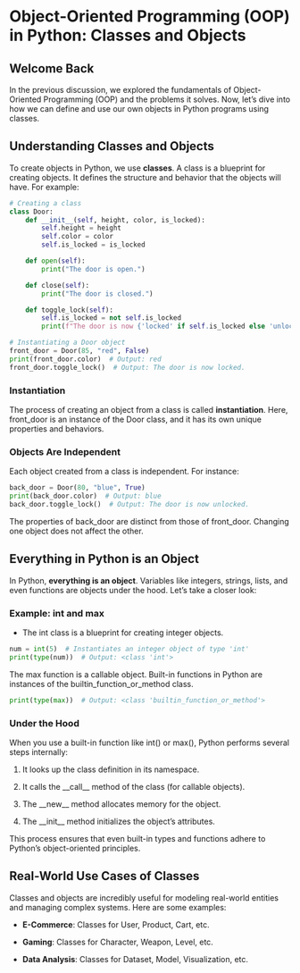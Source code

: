 Object-Oriented Programming (OOP) in Python: Classes and Objects
================================================================

Welcome Back
------------

In the previous discussion, we explored the fundamentals of Object-Oriented Programming (OOP) and the problems it solves. Now, let’s dive into how we can define and use our own objects in Python programs using classes.

Understanding Classes and Objects
---------------------------------

To create objects in Python, we use **classes**. A class is a blueprint for creating objects. It defines the structure and behavior that the objects will have. For example:

```python
# Creating a class
class Door:
    def __init__(self, height, color, is_locked):
        self.height = height
        self.color = color
        self.is_locked = is_locked

    def open(self):
        print("The door is open.")

    def close(self):
        print("The door is closed.")

    def toggle_lock(self):
        self.is_locked = not self.is_locked
        print(f"The door is now {'locked' if self.is_locked else 'unlocked'}.")

# Instantiating a Door object
front_door = Door(85, "red", False)
print(front_door.color)  # Output: red
front_door.toggle_lock()  # Output: The door is now locked.
```
### Instantiation

The process of creating an object from a class is called **instantiation**. Here, front\_door is an instance of the Door class, and it has its own unique properties and behaviors.

### Objects Are Independent

Each object created from a class is independent. For instance:

```python
back_door = Door(80, "blue", True)
print(back_door.color)  # Output: blue
back_door.toggle_lock()  # Output: The door is now unlocked.
```

The properties of back\_door are distinct from those of front\_door. Changing one object does not affect the other.

Everything in Python is an Object
---------------------------------

In Python, **everything is an object**. Variables like integers, strings, lists, and even functions are objects under the hood. Let’s take a closer look:

### Example: int and max

*   The int class is a blueprint for creating integer objects.

```python
num = int(5)  # Instantiates an integer object of type 'int'
print(type(num))  # Output: <class 'int'>
```
The max function is a callable object. Built-in functions in Python are instances of the builtin\_function\_or\_method class.

```python
print(type(max))  # Output: <class 'builtin_function_or_method'>
```

### Under the Hood

When you use a built-in function like int() or max(), Python performs several steps internally:

1.  It looks up the class definition in its namespace.
    
2.  It calls the \_\_call\_\_ method of the class (for callable objects).
    
3.  The \_\_new\_\_ method allocates memory for the object.
    
4.  The \_\_init\_\_ method initializes the object’s attributes.
    

This process ensures that even built-in types and functions adhere to Python’s object-oriented principles.

Real-World Use Cases of Classes
-------------------------------

Classes and objects are incredibly useful for modeling real-world entities and managing complex systems. Here are some examples:

*   **E-Commerce**: Classes for User, Product, Cart, etc.
    
*   **Gaming**: Classes for Character, Weapon, Level, etc.
    
*   **Data Analysis**: Classes for Dataset, Model, Visualization, etc.
